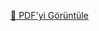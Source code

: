 [📄 PDF'yi Görüntüle](https://github.com/aygulanavatan/Click-Buy/raw/main/Melek%20Y%C4%B1lmaz%20Durum%20Senaryolar%C4%B1.pdf)

